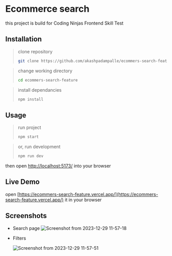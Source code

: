 # Ecommerce search
this project is build for Coding Ninjas Frontend Skill Test

## Installation

> clone repository
>
> ```bash
> git clone https://github.com/akashpadampalle/ecommers-search-feature.git
> ```

> change working directory
>
> ```bash
> cd ecommers-search-feature
> ```

> install dependancies
>
> ```bash
> npm install
> ```

## Usage

> run project
>
> ```bash
> npm start
> ```

> or, run development
>
> ```bash
> npm run dev
> ```

then open [http://localhost:5173/](http://localhost:5173/https://) into your browser


## Live Demo

open [https://ecommers-search-feature.vercel.app/](https://ecommers-search-feature.vercel.app/) it in your browser


## Screenshots

* Search page
    ![Screenshot from 2023-12-29 11-57-18](https://github.com/akashpadampalle/ecommers-search-feature/assets/45806342/468d14a7-d461-4acf-8fb5-3753734fb017)

* Filters

    ![Screenshot from 2023-12-29 11-57-51](https://github.com/akashpadampalle/ecommers-search-feature/assets/45806342/9539ad46-f51a-44e8-93f2-8367519d6d41)

